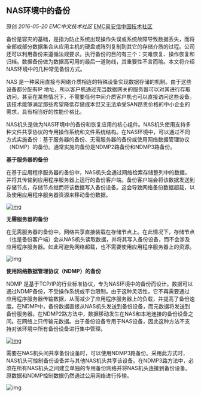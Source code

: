 ## NAS环境中的备份

原创 *2016-05-20* *EMC中文技术社区* [EMC易安信中国技术社区](https://mp.weixin.qq.com/s?__biz=MjM5NjY0NzAwMg==&mid=2651770917&idx=3&sn=392e06fad458929afc102ee17693a18b&scene=21##)

备份是容灾的基础，是指为防止系统出现操作失误或系统故障导致数据丢失，而将全部或部分数据集合从应用主机的硬盘或阵列复制到其它的存储介质的过程。公司还可以利用备份来遵循法规要求。执行备份的目的有三个：灾难恢复、操作恢复和归档。数据备份做为数据高可用的最后一道防线，其重要性不言而喻。本文将介绍NAS环境中的几种常见备份方式。

 

NAS 是一种采用直接与网络介质相连的特殊设备实现数据存储的机制。由于这些设备都分配有IP 地址，所以客户机通过充当数据网关的服务器可以对其进行存取访问，甚至在某些情况下，不需要任何中间介质客户机也可以直接访问这些设备。该技术能够满足那些希望降低存储成本但又无法承受SAN昂贵价格的中小企业的需求，具有相当好的性能价格比。

 

NAS机头是做为NAS环境中的备份和恢复应用的核心组件。NAS机头使用支持多种文件共享协议的专用操作系统和文件系统结构。在NAS环境中，可以通过不同方式实施备份：基于服务器的备份、无需服务器的备份或使用网络数据管理协议（NDMP）的备份。通常实施的备份是NDMP2路备份和NDMP3路备份。

 

 

**基于服务器的备份**

 

在基于应用程序服务器的备份中，NAS机头会通过网络检索存储整列中的数据，并将其传输到应用程序服务器上运行的备份客户端。备份客户端会将该数据发送到存储节点，存储节点继而将该数据写入备份设备。这会导致网络备份数据超载，以及使用应用程序服务器资源来移动备份数据。

[![img](http://mmbiz.qpic.cn/mmbiz/TztEwAzAQIXClPplbwicH0ksJVHqzzEkunjp4O5tRzyBN8MibbOnztyysx3mryRib5ZeACLsTXB1DRiaMUiboHm5Bvw/640?wx_fmt=png&tp=webp&wxfrom=5&wx_lazy=1)]()

 

**无需服务器的备份**

 

在无需服务器的备份中，网络共享直接装载在存储节点上。在此情况下，存储节点（也是备份客户端）会从NAS机头读取数据，并将其写入备份设备，而不会涉及应用程序服务器。如此可避免网络超载，也不需要使用应用程序服务器上的资源。

![img](http://mmbiz.qpic.cn/mmbiz/TztEwAzAQIXClPplbwicH0ksJVHqzzEkupZk7EvkV4clBMx01npVlUzJQIOMxEunRzEoWakaa56rDUCyK500yAg/640?wx_fmt=png&tp=webp&wxfrom=5&wx_lazy=1)

 

**使用网络数据管理协议（NDMP）的备份**

 

NDMP 是基于TCP/IP的行业标准协议，专为NAS环境中的备份而设计。数据可以通过NDMP备份，不受操作系统或平台限制。由于这种灵活性，它不再需要通过应用程序服务器传输数据，从而减少了应用程序服务器上的负载，并提高了备份速度。在NDMP中，备份数据直接从NAS机头发送到备份设备，而元数据将发送到备份服务器。在NDMP2路方法中，数据移动发生在NAS和本地连接的备份设备之间。在网络上只传输元数据。由于备份设备专用于NAS设备，因此这种方法不支持对该环境中所有备份设备进行集中管理。

 

[![img](http://mmbiz.qpic.cn/mmbiz/TztEwAzAQIXClPplbwicH0ksJVHqzzEku8ETfBffR7Cccckhh0BdHnlmzr5YspoFFYXHBFA4RBllNQiaicDicB8v6Q/640?wx_fmt=png&tp=webp&wxfrom=5&wx_lazy=1)]()

 

需要在NAS机头间共享备份设备时，可以使用NDMP3路备份。采用此方式时，NAS机头可控制备份设备并与其他NAS机头共享该设备。在NDMP3路方法中，必须在所有NAS机头之间建立单独的专用备份网络并将NAS机头连接到备份设备。原数据和NDMP控制数据仍然通过公用网络进行传输。

![img](http://mmbiz.qpic.cn/mmbiz/TztEwAzAQIXClPplbwicH0ksJVHqzzEkuibtMzHoZuw2tdL42SWvPmw65mLy8Bhgcjf1CHggbre2OvFibNV2kIvwQ/640?wx_fmt=png&tp=webp&wxfrom=5&wx_lazy=1)